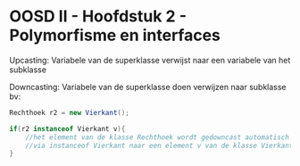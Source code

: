 # OOSD II - Hoofdstuk 2 - Polymorfisme en interfaces

Upcasting: Variabele van de superklasse verwijst naar een variabele van het subklasse

Downcasting: Variabele van de superklasse doen verwijzen naar subklasse bv:

```java
Rechthoek r2 = new Vierkant();

if(r2 instanceof Vierkant v){
    //het element van de klasse Rechthoek wordt gedowncast automatisch 
    //via instanceof Vierkant naar een element v van de klasse Vierkant
}
```

